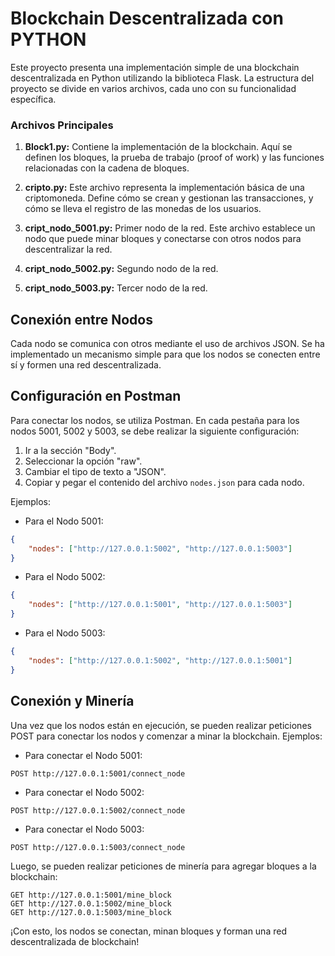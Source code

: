 # Blockchain Descentralizada con PYTHON

Este proyecto presenta una implementación simple de una blockchain descentralizada en Python utilizando la biblioteca Flask. La estructura del proyecto se divide en varios archivos, cada uno con su funcionalidad específica.

### Archivos Principales

1. **Block1.py:** Contiene la implementación de la blockchain. Aquí se definen los bloques, la prueba de trabajo (proof of work) y las funciones relacionadas con la cadena de bloques.

2. **cripto.py:** Este archivo representa la implementación básica de una criptomoneda. Define cómo se crean y gestionan las transacciones, y cómo se lleva el registro de las monedas de los usuarios.

3. **cript_nodo_5001.py:** Primer nodo de la red. Este archivo establece un nodo que puede minar bloques y conectarse con otros nodos para descentralizar la red.

4. **cript_nodo_5002.py:** Segundo nodo de la red.

5. **cript_nodo_5003.py:** Tercer nodo de la red.

## Conexión entre Nodos

Cada nodo se comunica con otros mediante el uso de archivos JSON. Se ha implementado un mecanismo simple para que los nodos se conecten entre sí y formen una red descentralizada.

## Configuración en Postman

Para conectar los nodos, se utiliza Postman. En cada pestaña para los nodos 5001, 5002 y 5003, se debe realizar la siguiente configuración:

1. Ir a la sección "Body".
2. Seleccionar la opción "raw".
3. Cambiar el tipo de texto a "JSON".
4. Copiar y pegar el contenido del archivo `nodes.json` para cada nodo.

Ejemplos:

- Para el Nodo 5001:

```json
{
    "nodes": ["http://127.0.0.1:5002", "http://127.0.0.1:5003"]
}
```

- Para el Nodo 5002:

```json
{
    "nodes": ["http://127.0.0.1:5001", "http://127.0.0.1:5003"]
}
```

- Para el Nodo 5003:

```json
{
    "nodes": ["http://127.0.0.1:5002", "http://127.0.0.1:5001"]
}
```

## Conexión y Minería

Una vez que los nodos están en ejecución, se pueden realizar peticiones POST para conectar los nodos y comenzar a minar la blockchain. Ejemplos:

- Para conectar el Nodo 5001:

```http
POST http://127.0.0.1:5001/connect_node
```

- Para conectar el Nodo 5002:

```http
POST http://127.0.0.1:5002/connect_node
```

- Para conectar el Nodo 5003:

```http
POST http://127.0.0.1:5003/connect_node
```

Luego, se pueden realizar peticiones de minería para agregar bloques a la blockchain:

```http
GET http://127.0.0.1:5001/mine_block
GET http://127.0.0.1:5002/mine_block
GET http://127.0.0.1:5003/mine_block
```

¡Con esto, los nodos se conectan, minan bloques y forman una red descentralizada de blockchain!

